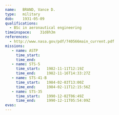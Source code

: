 ```yaml
---
name:	BRAND, Vance D.
type:	military
dob:	1931-05-09
qualifications:
  - BSc in aeronautical engineering
timeinspace:	31d8h3m
references:
  - http://www.nasa.gov/pdf/740566main_current.pdf
missions:
   - name: ASTP
     time_start:   
     time_end:     
   - name: STS-5
     time_start:   1982-11-11T12:19Z
     time_end:     1982-11-16T14:33:27Z
   - name: STS-41-B
     time_start:   1984-02-03T13:00Z
     time_end:     1984-02-11T12:15:56Z
   - name: STS-35
     time_start:   1990-12-02T06:49Z
     time_end:     1990-12-11T05:54:09Z
evas:
---
```

